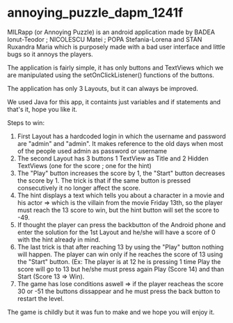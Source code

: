 # annoying_puzzle_dapm_1241f
MILRapp (or Annoying Puzzle) is an android application made by BADEA Ionut-Teodor ; NICOLESCU Matei ; POPA Stefania-Lorena and STAN Ruxandra Maria which is purposely made with a bad user interface and little bugs so it annoys the players.

The application is fairly simple, it has only buttons and TextViews which we are manipulated using the setOnClickListener() functions of the buttons.

The application has only 3 Layouts, but it can always be improved.

We used Java for this app, it containts just variables and if statements and that's it, hope you like it.

Steps to win:
1. First Layout has a hardcoded login in which the username and password are "admin" and "admin". It makes reference to the old days when most of the people used admin as password or username
2. The second Layout has 3 buttons 1 TextView as Title and 2 Hidden TextViews (one for the score ; one for the hint)
3. The "Play" button increases the score by 1, the "Start" button decreases the score by 1. The trick is that if the same button is pressed consecutively it no longer affect the score.
4. The hint displays a text which tells you about a character in a movie and his actor => which is the villain from the movie Friday 13th, so the player must reach the 13 score to win, but the hint button will set the score to -49.
5. If thought the player can press the backbutton of the Android phone and enter the solution for the 1st Layout and he/she will have a score of 0 with the hint already in mind.
6. The last trick is that after reaching 13 by using the "Play" button nothing will happen. The player can win only if he reaches the score of 13 using the "Start" button. (Ex: The player is at 12 he is pressing 1 time Play the score will go to 13 but he/she must press again Play (Score 14) and than Start (Score 13 => Win).
7. The game has lose conditions aswell => if the player reacheas the score 30 or -51 the buttons dissappear and he must press the back button to restart the level.

The game is childly but it was fun to make and we hope you will enjoy it.
